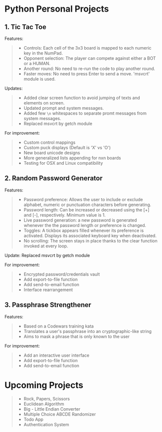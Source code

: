 # Python Personal Projects

## 1. Tic Tac Toe
Features: 
> * Controls: Each cell of the 3x3 board is mapped to each numeric key in the NumPad.
> * Opponent selection: The player can compete against either a BOT or a HUMAN.
> * Another round: No need to re-run the code to play another round.
> * Faster moves: No need to press Enter to send a move. 'msvcrt' module is used.

Updates: 
> * Added clear screen function to avoid jumping of texts and elements on screen.
> * Updated prompt and system messages.
> * Added few `\n` whitespaces to separate promt messages from system messages.
> * Replaced msvcrt by getch module

For improvement:
> * Custom control mappings
> * Custom puck displays (Default is 'X' vs 'O')
> * New board unicode designs
> * More generalized lists appending for nxn boards
> * Testing for OSX and Linux compatibility

## 2. Random Password Generator
Features: 
> * Password preference: Allows the user to include or exclude alphabet, numeric or punctuation characters before generating.
> * Password length: Can be increased or decreased using the [+] and [-], respectively. Minimum value is 1.
> * Live password generation: a new password is generated whenever the the password length or preference is changed.
> * Toggles: A tickbox appears filled whenever its preference is activated. Displays its associated keyboard key when deactivated.
> * No scrolling: The screen stays in place thanks to the clear function invoked at every loop.

Update: Replaced msvcrt by getch module

For improvement:
> * Encrypted password/credentials vault
> * Add export-to-file function
> * Add send-to-email function
> * Interface rearrangement

## 3. Passphrase Strengthener
Features: 
> * Based on a Codewars training kata
> * Translates a user's passphrase into an cryptographic-like string
> * Aims to mask a phrase that is only known to the user

For improvement:
> * Add an interactive user interface
> * Add export-to-file function
> * Add send-to-email function

# Upcoming Projects
> * Rock, Papers, Scissors
> * Euclidean Algorithm
> * Big - Little Endian Converter
> * Multiple Choice ABCDE Randomizer
> * Todo App
> * Authentication System
